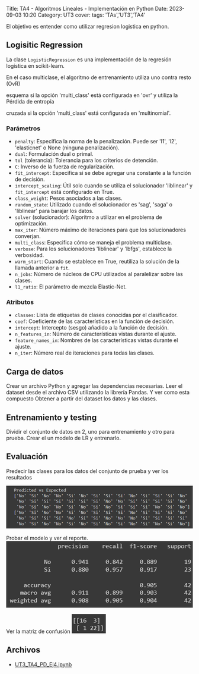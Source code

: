 Title: TA4 - Algoritmos Lineales - Implementación en Python
Date: 2023-09-03 10:20
Category: UT3
cover:
tags: 'TAs','UT3','TA4'

El objetivo es entender como utilizar regresion logistica en python.

## Logisitic Regression

La clase `LogisticRegression` es una implementación de la regresión logística en scikit-learn.

En el caso multiclase, el algoritmo de entrenamiento utiliza uno contra resto (OvR)

esquema si la opción 'multi_class' está configurada en 'ovr' y utiliza la Pérdida de entropía

cruzada si la opción 'multi_class' está configurada en 'multinomial'.

### Parámetros

-   `penalty`: Especifica la norma de la penalización. Puede ser 'l1', 'l2', 'elasticnet' o None (ninguna penalización).
-   `dual`: Formulación dual o primal.
-   `tol` (tolerancia): Tolerancia para los criterios de detención.
-   `C`: Inverso de la fuerza de regularización.
-   `fit_intercept`: Especifica si se debe agregar una constante a la función de decisión.
-   `intercept_scaling`: Útil solo cuando se utiliza el solucionador 'liblinear' y `fit_intercept` está configurado en True.
-   `class_weight`: Pesos asociados a las clases.
-   `random_state`: Utilizado cuando el solucionador es 'sag', 'saga' o 'liblinear' para barajar los datos.
-   `solver` (solucionador): Algoritmo a utilizar en el problema de optimización.
-   `max_iter`: Número máximo de iteraciones para que los solucionadores converjan.
-   `multi_class`: Especifica cómo se maneja el problema multiclase.
-   `verbose`: Para los solucionadores 'liblinear' y 'lbfgs', establece la verbosidad.
-   `warm_start`: Cuando se establece en True, reutiliza la solución de la llamada anterior a `fit`.
-   `n_jobs`: Número de núcleos de CPU utilizados al paralelizar sobre las clases.
-   `l1_ratio`: El parámetro de mezcla Elastic-Net.

### Atributos

-   `classes`: Lista de etiquetas de clases conocidas por el clasificador.
-   `coef`: Coeficiente de las características en la función de decisión.
-   `intercept`: Intercepto (sesgo) añadido a la función de decisión.
-   `n_features_in`: Número de características vistas durante el ajuste.
-   `feature_names_in`: Nombres de las características vistas durante el ajuste.
-   `n_iter`: Número real de iteraciones para todas las clases.

## Carga de datos

Crear un archivo Python y agregar las dependencias necesarias.
Leer el dataset desde el archivo CSV utilizando la librería Pandas. Y ver como esta
compuesto
Obtener a partir del dataset los datos y las clases.

## Entrenamiento y testing

Dividir el conjunto de datos en 2, uno para entrenamiento y otro para prueba.
Crear el un modelo de LR y entrenarlo.

## Evaluación

Predecir las clases para los datos del conjunto de prueba y ver los resultados

![PredictedVsExpected](https://github.com/gcabrera243/gcabrera243.github.io/blob/main/content/UT3/TAs/TA4/PredictedVsExpected.png?raw=true)

Probar el modelo y ver el reporte.
![Report](https://github.com/gcabrera243/gcabrera243.github.io/blob/main/content/UT3/TAs/TA4/Report.png?raw=true)

Ver la matriz de confusión
![Matrix](https://github.com/gcabrera243/gcabrera243.github.io/blob/main/content/UT3/TAs/TA4/Matrix.png?raw=true)

## Archivos

-   [UT3_TA4_PD_Ej4.ipynb](https://github.com/gcabrera243/gcabrera243.github.io/blob/main/content/UT3/TAs/TA4/UT3_TA4_PD_Ej4.ipynb?raw=true)
